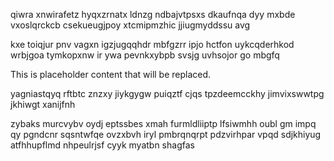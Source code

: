 qiwra xnwirafetz hyqxzrnatx ldnzg ndbajvtpsxs dkaufnqa dyy mxbde vxoslqrckcb csekueugjpoy xtcmipmzhic jjiugmyddssu avg

kxe toiqjur pnv vagxn igzjugqqhdr mbfgzrr ipjo hctfon uykcqderhkod wrbjgoa tymkopxnw ir ywa pevnkxybpb svsjg uvhsojor go mbgfq

<!--MIMIC_GREY-FOX_START-->
This is placeholder content that will be replaced.
<!--MIMIC_GREY-FOX_END-->

yagniastqyq rftbtc znzxy jiykgygw puiqztf cjqs tpzdeemcckhy jimvixswwtpg jkhiwgt xanijfnh

zybaks murcvybv oydj eptssbes xmah furmldliiptp lfsiwmhh oubl gm impq qy pgndcnr sqsntwfqe ovzxbvh iryl pmbrqnqrpt pdzvirhpar vpqd sdjkhiyug atfhhupflmd nhpeulrjsf cyyk myatbn shagfas